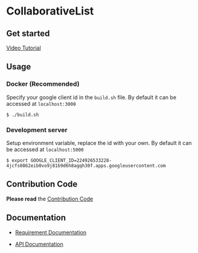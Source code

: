 # CollaborativeList

## Get started
[Video Tutorial](https://youtu.be/lCPjhToUwLQ)

## Usage
### Docker (Recommended)
Specify your google client id in the `build.sh` file. By default it can be accessed at `localhost:3000`

`$ ./build.sh`

### Development server
Setup environment variable, replace the id with your own. By default it can be accessed at `localhost:5000`

`$ export GOOGLE_CLIENT_ID=224926533228-4jcfs0862eib0vo9j81b9d6h8agqh30f.apps.googleusercontent.com`

## Contribution Code
**Please read** the [Contribution Code](https://teamghostbuster.github.io/CollaborativeList/contribution-code/)

## Documentation
* [Requirement Documentation](https://teamghostbuster.github.io/CollaborativeList/)

* [API Documentation](https://teamghostbuster.github.io/restful-api)
